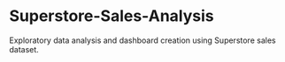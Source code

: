 # Superstore-Sales-Analysis
Exploratory data analysis and dashboard creation using Superstore sales dataset.

